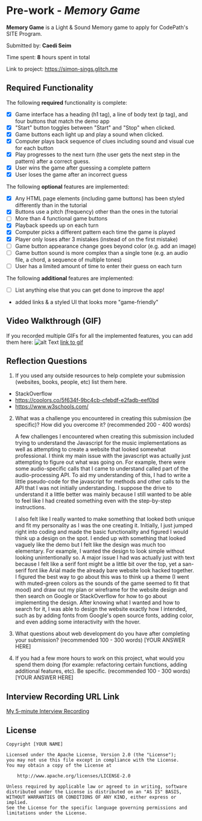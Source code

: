 # Pre-work - _Memory Game_

**Memory Game** is a Light & Sound Memory game to apply for CodePath's SITE Program.

Submitted by: **Caedi Seim**

Time spent: **8** hours spent in total

Link to project: https://simon-sings.glitch.me

## Required Functionality

The following **required** functionality is complete:

- [x] Game interface has a heading (h1 tag), a line of body text (p tag), and four buttons that match the demo app
- [x] "Start" button toggles between "Start" and "Stop" when clicked.
- [x] Game buttons each light up and play a sound when clicked.
- [x] Computer plays back sequence of clues including sound and visual cue for each button
- [x] Play progresses to the next turn (the user gets the next step in the pattern) after a correct guess.
- [x] User wins the game after guessing a complete pattern
- [x] User loses the game after an incorrect guess

The following **optional** features are implemented:

- [x] Any HTML page elements (including game buttons) has been styled differently than in the tutorial
- [x] Buttons use a pitch (frequency) other than the ones in the tutorial
- [ ] More than 4 functional game buttons
- [x] Playback speeds up on each turn
- [x] Computer picks a different pattern each time the game is played
- [x] Player only loses after 3 mistakes (instead of on the first mistake)
- [ ] Game button appearance change goes beyond color (e.g. add an image)
- [ ] Game button sound is more complex than a single tone (e.g. an audio file, a chord, a sequence of multiple tones)
- [ ] User has a limited amount of time to enter their guess on each turn

The following **additional** features are implemented:

- [ ] List anything else that you can get done to improve the app!
- added links & a styled UI that looks more "game-friendly"

## Video Walkthrough (GIF)

If you recorded multiple GIFs for all the implemented features, you can add them here:
![alt Text](https://recordit.co/Ve9HpnMwPD)
[link to gif](https://recordit.co/Ve9HpnMwPD)

## Reflection Questions

1. If you used any outside resources to help complete your submission (websites, books, people, etc) list them here.

- StackOverflow
- https://coolors.co/5f634f-9bc4cb-cfebdf-e2fadb-eef0bd
- https://www.w3schools.com/

2. What was a challenge you encountered in creating this submission (be specific)? How did you overcome it? (recommended 200 - 400 words)
   
   A few challenges I encountered when creating this submission included trying to understand the Javascript for the music implementations as well as attempting to create a website that looked somewhat professional. I think my main issue with the javascript was actually just attempting to figure out what was going on. For example, there were some audio-specific calls that I came to understand called part of the audio-processing API. To aid my understanding of this, I had to write a little pseudo-code for the javascript for methods and other calls to the API that I was not initially understanding. I suppose the drive to understand it a little better was mainly because I still wanted to be able to feel like I had created something even with the step-by-step instructions. 
   
   I also felt like I really wanted to make something that looked both unique and fit my personality as I was the one creating it. Initially, I just jumped right into coding and made the basic functionality and figured I would think up a design on the spot. I ended up with something that looked vaguely like the demo but I felt like the design was much too elementary. For example, I wanted the design to look simple without looking unintentionally so. A major issue I had was actually just with text because I felt like a serif font might be a little bit over the top, yet a san-serif font like Arial made the already bare website look hacked together. I figured the best way to go about this was to think up a theme (I went with muted-green colors as the sounds of the game seemed to fit that mood) and draw out my plan or wireframe for the website design and then search on Google or StackOverflow for how to go about implementing the design. After knowing what I wanted and how to search for it, I was able to design the website exactly how I intended, such as by adding fonts from Google's open source fonts, adding color, and even adding some interactivity with the hover.
3. What questions about web development do you have after completing your submission? (recommended 100 - 300 words)
   [YOUR ANSWER HERE]

4. If you had a few more hours to work on this project, what would you spend them doing (for example: refactoring certain functions, adding additional features, etc). Be specific. (recommended 100 - 300 words)
   [YOUR ANSWER HERE]

## Interview Recording URL Link

[My 5-minute Interview Recording](your-link-here)

## License

    Copyright [YOUR NAME]

    Licensed under the Apache License, Version 2.0 (the "License");
    you may not use this file except in compliance with the License.
    You may obtain a copy of the License at

        http://www.apache.org/licenses/LICENSE-2.0

    Unless required by applicable law or agreed to in writing, software
    distributed under the License is distributed on an "AS IS" BASIS,
    WITHOUT WARRANTIES OR CONDITIONS OF ANY KIND, either express or implied.
    See the License for the specific language governing permissions and
    limitations under the License.

